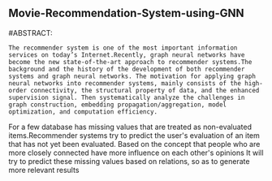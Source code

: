 ## Movie-Recommendation-System-using-GNN
#ABSTRACT:
	
	The recommender system is one of the most important information services on today’s Internet.Recently, graph neural networks have become the new state-of-the-art approach to recommender systems.The background and the history of the development of both recommender systems and graph neural networks. The motivation for applying graph neural networks into recommender systems, mainly consists of the high-order connectivity, the structural property of data, and the enhanced supervision signal. Then systematically analyze the challenges in graph construction, embedding propagation/aggregation, model optimization, and computation efficiency. 
 For a few database has missing values that are treated as non-evaluated items.Recommender systems try to predict the user's evaluation of an item that has not yet been evaluated. Based on the concept that people who are more closely connected have more influence on each other's opinions It will try to predict these missing values based on relations, so as to generate more relevant results
